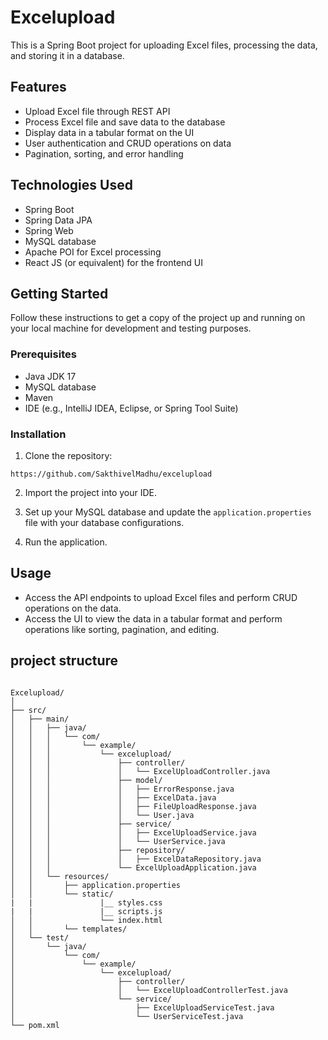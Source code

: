 # Excelupload

This is a Spring Boot project for uploading Excel files, processing the data, and storing it in a database.

## Features

- Upload Excel file through REST API
- Process Excel file and save data to the database
- Display data in a tabular format on the UI
- User authentication and CRUD operations on data
- Pagination, sorting, and error handling

## Technologies Used

- Spring Boot
- Spring Data JPA
- Spring Web
- MySQL database
- Apache POI for Excel processing
- React JS (or equivalent) for the frontend UI

## Getting Started

Follow these instructions to get a copy of the project up and running on your local machine for development and testing purposes.

### Prerequisites

- Java JDK 17
- MySQL database
- Maven
- IDE (e.g., IntelliJ IDEA, Eclipse, or Spring Tool Suite)

### Installation

1. Clone the repository:

```
https://github.com/SakthivelMadhu/excelupload
```

2. Import the project into your IDE.

3. Set up your MySQL database and update the `application.properties` file with your database configurations.

4. Run the application.

## Usage

- Access the API endpoints to upload Excel files and perform CRUD operations on the data.
- Access the UI to view the data in a tabular format and perform operations like sorting, pagination, and editing.

## project structure

```

Excelupload/
│
├── src/
│   ├── main/
│   │   ├── java/
│   │   │   └── com/
│   │   │       └── example/
│   │   │           └── excelupload/
│   │   │               ├── controller/
│   │   │               │   └── ExcelUploadController.java
│   │   │               ├── model/
│   │   │               │   ├── ErrorResponse.java
│   │   │               │   ├── ExcelData.java
│   │   │               │   ├── FileUploadResponse.java
│   │   │               │   └── User.java
│   │   │               ├── service/
│   │   │               │   ├── ExcelUploadService.java
│   │   │               │   └── UserService.java
│   │   │               ├── repository/
│   │   │               │   ├── ExcelDataRepository.java
│   │   │               └── ExcelUploadApplication.java
│   │   └── resources/
│   │       ├── application.properties
│   │       └── static/
|   |               |__ styles.css
|   |               |__ scripts.js
│   │               └── index.html
│   │       └── templates/
│   └── test/
│       └── java/
│           └── com/
│               └── example/
│                   └── excelupload/
│                       ├── controller/
│                       │   └── ExcelUploadControllerTest.java
│                       └── service/
│                           ├── ExcelUploadServiceTest.java
│                           └── UserServiceTest.java
└── pom.xml


```